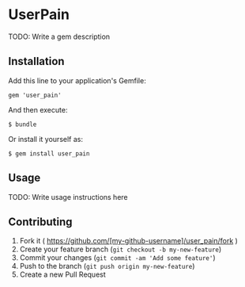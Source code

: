 # UserPain

TODO: Write a gem description

## Installation

Add this line to your application's Gemfile:

    gem 'user_pain'

And then execute:

    $ bundle

Or install it yourself as:

    $ gem install user_pain

## Usage

TODO: Write usage instructions here

## Contributing

1. Fork it ( https://github.com/[my-github-username]/user_pain/fork )
2. Create your feature branch (`git checkout -b my-new-feature`)
3. Commit your changes (`git commit -am 'Add some feature'`)
4. Push to the branch (`git push origin my-new-feature`)
5. Create a new Pull Request
